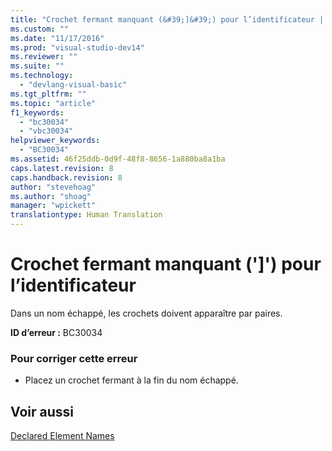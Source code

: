```yaml
---
title: "Crochet fermant manquant (&#39;]&#39;) pour l’identificateur | Microsoft Docs"
ms.custom: ""
ms.date: "11/17/2016"
ms.prod: "visual-studio-dev14"
ms.reviewer: ""
ms.suite: ""
ms.technology: 
  - "devlang-visual-basic"
ms.tgt_pltfrm: ""
ms.topic: "article"
f1_keywords: 
  - "bc30034"
  - "vbc30034"
helpviewer_keywords: 
  - "BC30034"
ms.assetid: 46f25ddb-0d9f-48f8-8656-1a880ba8a1ba
caps.latest.revision: 8
caps.handback.revision: 8
author: "stevehoag"
ms.author: "shoag"
manager: "wpickett"
translationtype: Human Translation
---
```

# Crochet fermant manquant (&#39;]&#39;) pour l’identificateur
Dans un nom échappé, les crochets doivent apparaître par paires.  
  
 **ID d’erreur :** BC30034  
  
### Pour corriger cette erreur  
  
-   Placez un crochet fermant à la fin du nom échappé.  
  
## Voir aussi  
 [Declared Element Names](../../visual-basic/programming-guide/language-features/declared-elements/declared-element-names.md)